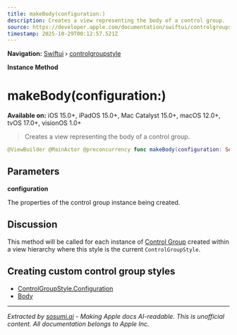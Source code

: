 ```yaml
---
title: makeBody(configuration:)
description: Creates a view representing the body of a control group.
source: https://developer.apple.com/documentation/swiftui/controlgroupstyle/makebody(configuration:)
timestamp: 2025-10-29T00:12:57.521Z
---
```


**Navigation:** [Swiftui](/documentation/swiftui) › [controlgroupstyle](/documentation/swiftui/controlgroupstyle)

**Instance Method**

# makeBody(configuration:)

**Available on:** iOS 15.0+, iPadOS 15.0+, Mac Catalyst 15.0+, macOS 12.0+, tvOS 17.0+, visionOS 1.0+

> Creates a view representing the body of a control group.

```swift
@ViewBuilder @MainActor @preconcurrency func makeBody(configuration: Self.Configuration) -> Self.Body
```

## Parameters

**configuration**

The properties of the control group instance being created.



## Discussion

This method will be called for each instance of [Control Group](/documentation/swiftui/controlgroup) created within a view hierarchy where this style is the current `ControlGroupStyle`.

## Creating custom control group styles

- [ControlGroupStyle.Configuration](/documentation/swiftui/controlgroupstyle/configuration)
- [Body](/documentation/swiftui/controlgroupstyle/body)

---

*Extracted by [sosumi.ai](https://sosumi.ai) - Making Apple docs AI-readable.*
*This is unofficial content. All documentation belongs to Apple Inc.*
